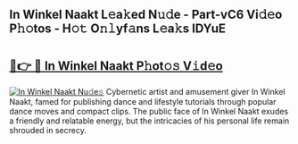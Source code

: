 ## In Winkel Naakt L𝚎a𝚔ed N𝚞𝚍e - Part-vC6 Vi𝚍𝚎o P𝚑𝚘tos - H𝚘𝚝 O𝚗𝚕yf𝚊ns L𝚎a𝚔s lDYuE

# <h2><a href="http://kf0mtq.oniu.top/?m=In+Winkel+Naakt">🔗👉 🔴 In Winkel Naakt P𝚑ot𝚘𝚜 V𝚒d𝚎o</a></h2>

[![In Winkel Naakt Nu𝚍e𝚜](https://i.imgur.com/0qMVB7G.gif)](http://kf0mtq.oniu.top/?m=In+Winkel+Naakt)
Cybernetic artist and amusement giver In Winkel Naakt, famed for publishing dance and lifestyle tutorials through popular dance moves and compact clips. The public face of In Winkel Naakt exudes a friendly and relatable energy, but the intricacies of his personal life remain shrouded in secrecy.  
